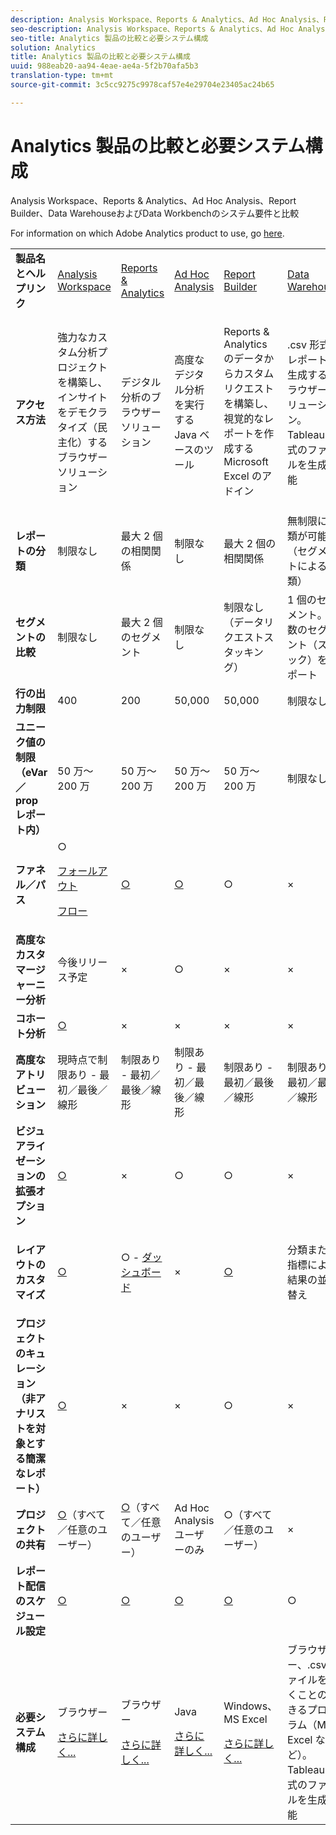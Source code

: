 ```yaml
---
description: Analysis Workspace、Reports & Analytics、Ad Hoc Analysis、Report Builder、Data WarehouseおよびData Workbenchのシステム要件と比較
seo-description: Analysis Workspace、Reports & Analytics、Ad Hoc Analysis、Report Builder、Data WarehouseおよびData Workbenchのシステム要件と比較
seo-title: Analytics 製品の比較と必要システム構成
solution: Analytics
title: Analytics 製品の比較と必要システム構成
uuid: 988eab20-aa94-4eae-ae4a-5f2b70afa5b3
translation-type: tm+mt
source-git-commit: 3c5cc9275c9978caf57e4e29704e23405ac24b65

---
```



# Analytics 製品の比較と必要システム構成

Analysis Workspace、Reports &amp; Analytics、Ad Hoc Analysis、Report Builder、Data WarehouseおよびData Workbenchのシステム要件と比較

For information on which Adobe Analytics product to use, go [here](../../admin/c-analytics-product-comparison/which-analytics-tool.md#concept_E7D62115EB5B49959887B338F20CBC1A).

<table id="table_8A42BE3253024552A170F6471B1E4D1D"> 
 <tbody> 
  <tr> 
   <td> <b>製品名とヘルプリンク</b> </td> 
   <td> <a href="https://marketing.adobe.com/resources/help/en_US/analytics/analysis-workspace/" format="https" scope="external"> Analysis Workspace </a> </td> 
   <td> <a href="https://marketing.adobe.com/resources/help/en_US/sc/user/index.html" format="https" scope="external"> Reports &amp; Analytics </a> </td> 
   <td> <a href="https://marketing.adobe.com/resources/help/en_US/dsc/" format="https" scope="external"> Ad Hoc Analysis </a> </td> 
   <td> <a href="https://marketing.adobe.com/resources/help/en_US/arb/index.html" format="https" scope="external"> Report Builder </a> </td> 
   <td colname="col06"> <a href="https://marketing.adobe.com/resources/help/en_US/reference/data_warehouse.html" format="https" scope="external"> Data Warehouse </a> </td> 
   <td colname="col6"> <a href="https://marketing.adobe.com/resources/help/en_US/insight/" format="https" scope="external"> Data Workbench </a> </td> 
  </tr> 
  <tr> 
   <td> <b>アクセス方法</b> </td> 
   <td> 強力なカスタム分析プロジェクトを構築し、インサイトをデモクラタイズ（民主化）するブラウザーソリューション </td> 
   <td> デジタル分析のブラウザーソリューション </td> 
   <td> 高度なデジタル分析を実行する Java ベースのツール </td> 
   <td> Reports &amp; Analytics のデータからカスタムリクエストを構築し、視覚的なレポートを作成する Microsoft Excel のアドイン </td> 
   <td colname="col06"> <span class="filepath">.csv</span> 形式のレポートを生成するブラウザーソリューション。Tableau 形式のファイルを生成可能 </td> 
   <td colname="col6"> カスタムのアトリビューションモデル、予測分析、あらゆる角度からの顧客分析など、高度な分析機能を備えたマルチチャネル分析ツール </td> 
  </tr> 
  <tr> 
   <td> <b>レポートの分類</b> </td> 
   <td> 制限なし </td> 
   <td> 最大 2 個の相関関係 </td> 
   <td> 制限なし </td> 
   <td> 最大 2 個の相関関係 </td> 
   <td colname="col06"> 無制限に分類が可能（セグメントによる分類） </td> 
   <td colname="col6"> 制限なし </td> 
  </tr> 
  <tr> 
   <td> <b>セグメントの比較</b> </td> 
   <td> 制限なし </td> 
   <td> 最大 2 個のセグメント </td> 
   <td> 制限なし </td> 
   <td> 制限なし（データリクエストスタッキング） </td> 
   <td colname="col06"> 1 個のセグメント。複数のセグメント（スタック）をサポート </td> 
   <td colname="col6"> 制限なし </td> 
  </tr> 
  <tr> 
   <td> <b>行の出力制限</b> </td> 
   <td> 400 </td> 
   <td> 200 </td> 
   <td> 50,000 </td> 
   <td> 50,000 </td> 
   <td colname="col06"> 制限なし </td> 
   <td colname="col6"> カスタマイズ可能 </td> 
  </tr> 
  <tr> 
   <td> <b>ユニーク値の制限（eVar／prop レポート内）</b> </td> 
   <td> 50 万～200 万 </td> 
   <td> 50 万～200 万 </td> 
   <td> 50 万～200 万 </td> 
   <td> 50 万～200 万 </td> 
   <td colname="col06"> 制限なし </td> 
   <td colname="col6"> カスタマイズ可能 </td> 
  </tr> 
  <tr> 
   <td> <b>ファネル／パス</b> </td> 
   <td> ○ <p> </p> <a href="https://marketing.adobe.com/resources/help/en_US/analytics/analysis-workspace/fallout_flow.html" format="https" scope="external"> フォールアウト </a> <p> <a href="https://marketing.adobe.com/resources/help/en_US/analytics/analysis-workspace/flow.html" format="https" scope="external"> フロー </a> </p> </td> 
   <td> <a href="https://marketing.adobe.com/resources/help/en_US/sc/user/reports.html" format="https" scope="external">○</a> </td> 
   <td> <a href="https://marketing.adobe.com/resources/help/en_US/dsc/c_reports_paths.html" format="https" scope="external">○</a> </td> 
   <td> ○ </td> 
   <td colname="col06"> × </td> 
   <td colname="col6"> ○ </td> 
  </tr> 
  <tr> 
   <td> <b>高度なカスタマージャーニー分析</b> </td> 
   <td> 今後リリース予定 </td> 
   <td> × </td> 
   <td> ○ </td> 
   <td> × </td> 
   <td colname="col06"> × </td> 
   <td colname="col6"> ○ </td> 
  </tr> 
  <tr> 
   <td> <b>コホート分析</b> </td> 
   <td> <a href="https://marketing.adobe.com/resources/help/en_US/analytics/analysis-workspace/cohort_analysis.html" format="https" scope="external">○</a> </td> 
   <td> × </td> 
   <td> × </td> 
   <td> × </td> 
   <td colname="col06"> × </td> 
   <td colname="col6"> ○ </td> 
  </tr> 
  <tr> 
   <td> <b>高度なアトリビューション</b> </td> 
   <td> 現時点で制限あり - 最初／最後／線形 </td> 
   <td> 制限あり - 最初／最後／線形 </td> 
   <td> 制限あり - 最初／最後／線形 </td> 
   <td> 制限あり - 最初／最後／線形 </td> 
   <td colname="col06"> 制限あり - 最初／最後／線形 </td> 
   <td colname="col6"> ○ </td> 
  </tr> 
  <tr> 
   <td> <b>ビジュアライゼーションの拡張オプション</b> </td> 
   <td> <a href="https://marketing.adobe.com/resources/help/en_US/analytics/analysis-workspace/analysis-workspace-features.html" format="https" scope="external">○</a> </td> 
   <td> × </td> 
   <td> ○ </td> 
   <td> ○ </td> 
   <td colname="col06"> × </td> 
   <td colname="col6"> ○ </td> 
  </tr> 
  <tr> 
   <td> <b>レイアウトのカスタマイズ</b> </td> 
   <td> <a href="https://marketing.adobe.com/resources/help/en_US/analytics/analysis-workspace/analysis-workspace-features.html" format="https" scope="external">○</a> </td> 
   <td> ○ - <a href="https://marketing.adobe.com/resources/help/en_US/sc/user/dashboard.html" format="https" scope="external">ダッシュボード</a> </td> 
   <td> × </td> 
   <td> <a href="https://marketing.adobe.com/resources/help/en_US/arb/configure_the_custom_layout.html" format="https" scope="external">○</a> </td> 
   <td colname="col06"> <p> 分類または指標による結果の並べ替え </p> </td> 
   <td colname="col6"> ○ </td> 
  </tr> 
  <tr> 
   <td> <b>プロジェクトのキュレーション（非アナリストを対象とする簡潔なレポート）</b> </td> 
   <td> <a href="https://marketing.adobe.com/resources/help/en_US/analytics/analysis-workspace/curate.html" format="https" scope="external">○</a> </td> 
   <td> × </td> 
   <td> × </td> 
   <td> ○ </td> 
   <td colname="col06"> × </td> 
   <td colname="col6"> ○ </td> 
  </tr> 
  <tr> 
   <td> <b>プロジェクトの共有</b> </td> 
   <td> <a href="https://marketing.adobe.com/resources/help/en_US/analytics/analysis-workspace/curate.html" format="https" scope="external">○</a>（すべて／任意のユーザー） </td> 
   <td> <a href="https://marketing.adobe.com/resources/help/en_US/sc/user/scheduling.html" format="https" scope="external">○</a>（すべて／任意のユーザー） </td> 
   <td> Ad Hoc Analysis ユーザーのみ </td> 
   <td> ○（すべて／任意のユーザー） </td> 
   <td colname="col06"> × </td> 
   <td colname="col6"> ○ </td> 
  </tr> 
  <tr> 
   <td> <b>レポート配信のスケジュール設定</b> </td> 
   <td> <a href="https://marketing.adobe.com/resources/help/en_US/analytics/analysis-workspace/schedule-projects.html" format="https" scope="external">○</a> </td> 
   <td> <a href="https://marketing.adobe.com/resources/help/en_US/sc/user/scheduling.html" format="https" scope="external">○</a> </td> 
   <td> <a href="https://marketing.adobe.com/resources/help/en_US/dsc/c_schedule.html" format="https" scope="external">○</a> </td> 
   <td> <a href="https://marketing.adobe.com/resources/help/en_US/arb/schedule_report_requests.html" format="https" scope="external">○</a> </td> 
   <td colname="col06"> ○ </td> 
   <td colname="col6"> ○ </td> 
  </tr> 
  <tr> 
   <td> <b>必要システム構成</b> </td> 
   <td> <p>ブラウザー </p> <p> <a href="https://marketing.adobe.com/resources/help/en_US/sc/user/requirements.html" format="https" scope="external"> さらに詳しく... </a> </p> </td> 
   <td> <p>ブラウザー </p> <p> <a href="https://marketing.adobe.com/resources/help/en_US/sc/user/requirements.html" format="https" scope="external"> さらに詳しく... </a> </p> </td> 
   <td> <p>Java </p> <p> <a href="https://marketing.adobe.com/resources/help/en_US/dsc/c_sys_reqs.html" format="http" scope="external"> さらに詳しく... </a> </p> </td> 
   <td> <p>Windows、MS Excel </p> <p> <a href="https://marketing.adobe.com/resources/help/en_US/arb/system_requirements.html" format="http" scope="external"> さらに詳しく... </a> </p> </td> 
   <td colname="col06"> ブラウザー、<span class="filepath">.csv</span> ファイルを開くことのできるプログラム（MS Excel など）。Tableau 形式のファイルを生成可能 </td> 
   <td colname="col6"> Windows 64 ビット版、OpenGL 3.2 対応のグラフィックアダプター（<u><a href="https://marketing.adobe.com/resources/help/en_US/insight/install/c_Data_Workbench_Client_install.html" format="https" scope="external">詳細情報...</a></u>） </td> 
  </tr> 
 </tbody> 
</table>

